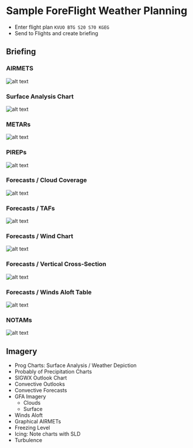 # Sample ForeFlight Weather Planning

- Enter flight plan `KVUO BTG S20 S70 KGEG`
- Send to Flights and create briefing

## Briefing

### AIRMETS

![alt text](images/image-4.png)

### Surface Analysis Chart

![alt text](images/image-5.png)

### METARs

![alt text](images/image-6.png)

### PIREPs

![alt text](images/image-7.png)

### Forecasts / Cloud Coverage

![alt text](images/image-8.png)

### Forecasts / TAFs

![alt text](images/image-9.png)

### Forecasts / Wind Chart

![alt text](images/image-11.png)

### Forecasts / Vertical Cross-Section

![alt text](images/image-12.png)

### Forecasts / Winds Aloft Table

![alt text](images/image-13.png)

### NOTAMs

![alt text](images/image-14.png)

## Imagery

- Prog Charts: Surface Analysis / Weather Depiction
- Probably of Precipitation Charts
- SIGWX Outlook Chart
- Convective Outlooks
- Convective Forecasts
- GFA Imagery
  - Clouds
  - Surface
- Winds Aloft
- Graphical AIRMETs
- Freezing Level
- Icing: Note charts with SLD
- Turbulence
